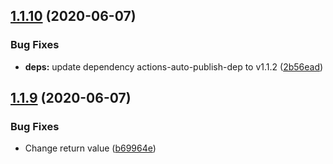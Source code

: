 ## [1.1.10](https://github.com/trygve-lie/auto-publish/compare/v1.1.9...v1.1.10) (2020-06-07)


### Bug Fixes

* **deps:** update dependency actions-auto-publish-dep to v1.1.2 ([2b56ead](https://github.com/trygve-lie/auto-publish/commit/2b56eadfa10f36b69339610191cb0d1a1a1c0e30))

## [1.1.9](https://github.com/trygve-lie/auto-publish/compare/v1.1.8...v1.1.9) (2020-06-07)


### Bug Fixes

* Change return value ([b69964e](https://github.com/trygve-lie/auto-publish/commit/b69964eed155f85f1e510ff726d6148e6dd62224))

